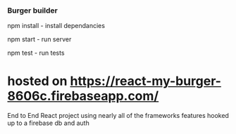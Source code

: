 
### Burger builder

npm install - install dependancies

npm start - run server

npm test - run tests

# hosted on https://react-my-burger-8606c.firebaseapp.com/

End to End React project using nearly all of the frameworks features hooked up to a firebase db and auth
